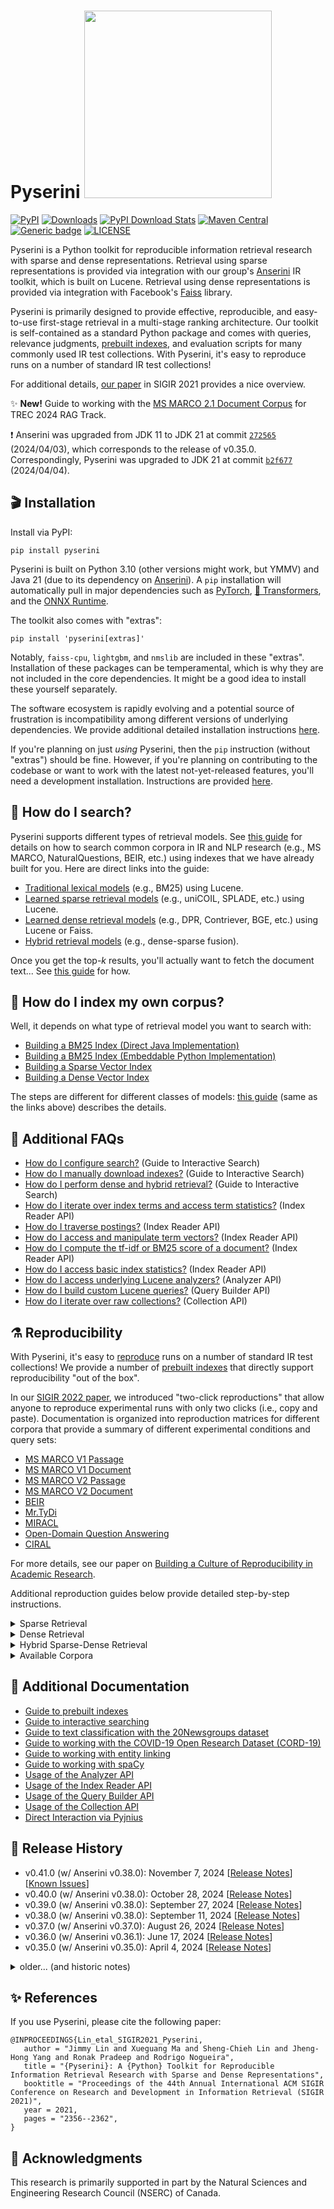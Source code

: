 # Pyserini <img src="docs/pyserini-logo.png" width="300" />

[![PyPI](https://img.shields.io/pypi/v/pyserini?color=brightgreen)](https://pypi.org/project/pyserini/)
[![Downloads](https://static.pepy.tech/personalized-badge/pyserini?period=total&units=international_system&left_color=grey&right_color=brightgreen&left_text=downloads)](https://pepy.tech/project/pyserini)
[![PyPI Download Stats](https://img.shields.io/pypi/dw/pyserini?color=brightgreen)](https://pypistats.org/packages/pyserini)
[![Maven Central](https://img.shields.io/maven-central/v/io.anserini/anserini?color=brightgreen)](https://search.maven.org/search?q=a:anserini)
[![Generic badge](https://img.shields.io/badge/Lucene-v9.9.1-brightgreen.svg)](https://archive.apache.org/dist/lucene/java/9.9.1/)
[![LICENSE](https://img.shields.io/badge/license-Apache-blue.svg?style=flat)](https://www.apache.org/licenses/LICENSE-2.0)

Pyserini is a Python toolkit for reproducible information retrieval research with sparse and dense representations.
Retrieval using sparse representations is provided via integration with our group's [Anserini](http://anserini.io/) IR toolkit, which is built on Lucene.
Retrieval using dense representations is provided via integration with Facebook's [Faiss](https://github.com/facebookresearch/faiss) library.

Pyserini is primarily designed to provide effective, reproducible, and easy-to-use first-stage retrieval in a multi-stage ranking architecture.
Our toolkit is self-contained as a standard Python package and comes with queries, relevance judgments, [prebuilt indexes](docs/prebuilt-indexes.md), and evaluation scripts for many commonly used IR test collections.
With Pyserini, it's easy to reproduce runs on a number of standard IR test collections!

For additional details, [our paper](https://dl.acm.org/doi/10.1145/3404835.3463238) in SIGIR 2021 provides a nice overview.

✨ **New!** Guide to working with the [MS MARCO 2.1 Document Corpus](docs/experiments-msmarco-v2.1.md) for TREC 2024 RAG Track.

❗ Anserini was upgraded from JDK 11 to JDK 21 at commit [`272565`](https://github.com/castorini/anserini/commit/39cecf6c257bae85f4e9f6ab02e0be101338c3cc) (2024/04/03), which corresponds to the release of v0.35.0.
Correspondingly, Pyserini was upgraded to JDK 21 at commit [`b2f677`](https://github.com/castorini/pyserini/commit/b2f677da46e1910c0fd95e5ff06070bc71075401) (2024/04/04).

## 🎬 Installation

Install via PyPI:

```
pip install pyserini
```

Pyserini is built on Python 3.10 (other versions might work, but YMMV) and Java 21 (due to its dependency on [Anserini](http://anserini.io/)).
A `pip` installation will automatically pull in major dependencies such as [PyTorch](https://pytorch.org/), [🤗 Transformers](https://github.com/huggingface/transformers), and the [ONNX Runtime](https://onnxruntime.ai/).

The toolkit also comes with "extras":

```
pip install 'pyserini[extras]'
```

Notably, `faiss-cpu`, `lightgbm`, and `nmslib` are included in these "extras".
Installation of these packages can be temperamental, which is why they are not included in the core dependencies.
It might be a good idea to install these yourself separately.

The software ecosystem is rapidly evolving and a potential source of frustration is incompatibility among different versions of underlying dependencies.
We provide additional detailed installation instructions [here](./docs/installation.md).

If you're planning on just _using_ Pyserini, then the `pip` instruction (without "extras") should be fine.
However, if you're planning on contributing to the codebase or want to work with the latest not-yet-released features, you'll need a development installation.
Instructions are provided [here](./docs/installation.md#development-installation).

## 🙋 How do I search?

Pyserini supports different types of retrieval models.
See [this guide](docs/usage-search.md) for details on how to search common corpora in IR and NLP research
(e.g., MS MARCO, NaturalQuestions, BEIR, etc.) using indexes that we have already built for you.
Here are direct links into the guide:

+ [Traditional lexical models](docs/usage-search.md#traditional-lexical-models) (e.g., BM25) using Lucene.
+ [Learned sparse retrieval models](docs/usage-search.md#learned-sparse-retrieval-models) (e.g., uniCOIL, SPLADE, etc.) using Lucene.
+ [Learned dense retrieval models](docs/usage-search.md#learned-dense-retrieval-models) (e.g., DPR, Contriever, BGE, etc.) using Lucene or Faiss.
+ [Hybrid retrieval models](docs/usage-search.md#hybrid-retrieval-models) (e.g., dense-sparse fusion).

Once you get the top-_k_ results, you'll actually want to fetch the document text...
See [this guide](docs/usage-fetch.md) for how.

## 🙋 How do I index my own corpus?

Well, it depends on what type of retrieval model you want to search with:

+ [Building a BM25 Index (Direct Java Implementation)](docs/usage-index.md#building-a-bm25-index-direct-java-implementation)
+ [Building a BM25 Index (Embeddable Python Implementation)](docs/usage-index.md#building-a-bm25-index-embeddable-python-implementation)
+ [Building a Sparse Vector Index](docs/usage-index.md#building-a-sparse-vector-index)
+ [Building a Dense Vector Index](docs/usage-index.md#building-a-dense-vector-index)

The steps are different for different classes of models:
[this guide](docs/usage-index.md) (same as the links above) describes the details.

## 🙋 Additional FAQs

+ [How do I configure search?](docs/usage-interactive-search.md#how-do-i-configure-search) (Guide to Interactive Search)
+ [How do I manually download indexes?](docs/usage-interactive-search.md#how-do-i-manually-download-indexes) (Guide to Interactive Search)
+ [How do I perform dense and hybrid retrieval?](docs/usage-interactive-search.md#how-do-i-perform-dense-and-hybrid-retrieval) (Guide to Interactive Search)
+ [How do I iterate over index terms and access term statistics?](docs/usage-indexreader.md#how-do-i-iterate-over-index-terms-and-access-term-statistics) (Index Reader API)
+ [How do I traverse postings?](docs/usage-indexreader.md#how-do-i-traverse-postings) (Index Reader API)
+ [How do I access and manipulate term vectors?](docs/usage-indexreader.md#how-do-i-access-and-manipulate-term-vectors) (Index Reader API)
+ [How do I compute the tf-idf or BM25 score of a document?](docs/usage-indexreader.md#how-do-i-compute-the-tf-idf-or-BM25-score-of-a-document) (Index Reader API)
+ [How do I access basic index statistics?](docs/usage-indexreader.md#how-do-i-access-basic-index-statistics) (Index Reader API)
+ [How do I access underlying Lucene analyzers?](docs/usage-analyzer.md) (Analyzer API)
+ [How do I build custom Lucene queries?](docs/usage-querybuilder.md) (Query Builder API)
+ [How do I iterate over raw collections?](docs/usage-collection.md) (Collection API)

## ⚗️ Reproducibility

With Pyserini, it's easy to [reproduce](docs/reproducibility.md) runs on a number of standard IR test collections!
We provide a number of [prebuilt indexes](docs/prebuilt-indexes.md) that directly support reproducibility "out of the box".

In our [SIGIR 2022 paper](https://dl.acm.org/doi/10.1145/3477495.3531749), we introduced "two-click reproductions" that allow anyone to reproduce experimental runs with only two clicks (i.e., copy and paste).
Documentation is organized into reproduction matrices for different corpora that provide a summary of different experimental conditions and query sets:

+ [MS MARCO V1 Passage](https://castorini.github.io/pyserini/2cr/msmarco-v1-passage.html)
+ [MS MARCO V1 Document](https://castorini.github.io/pyserini/2cr/msmarco-v1-doc.html)
+ [MS MARCO V2 Passage](https://castorini.github.io/pyserini/2cr/msmarco-v2-passage.html)
+ [MS MARCO V2 Document](https://castorini.github.io/pyserini/2cr/msmarco-v2-doc.html)
+ [BEIR](https://castorini.github.io/pyserini/2cr/beir.html)
+ [Mr.TyDi](https://castorini.github.io/pyserini/2cr/mrtydi.html)
+ [MIRACL](https://castorini.github.io/pyserini/2cr/miracl.html)
+ [Open-Domain Question Answering](https://castorini.github.io/pyserini/2cr/odqa.html)
+ [CIRAL](https://castorini.github.io/pyserini/2cr/ciral.html)

For more details, see our paper on [Building a Culture of Reproducibility in Academic Research](https://arxiv.org/abs/2212.13534).

Additional reproduction guides below provide detailed step-by-step instructions.

<details>
<summary>Sparse Retrieval</summary>

### Sparse Retrieval

+ Reproducing [Robust04 baselines for ad hoc retrieval](docs/experiments-robust04.md)
+ Reproducing the [BM25 baseline for MS MARCO V1 Passage Ranking](docs/experiments-msmarco-passage.md)
+ Reproducing the [BM25 baseline for MS MARCO V1 Document Ranking](docs/experiments-msmarco-doc.md)
+ Reproducing the [multi-field BM25 baseline for MS MARCO V1 Document Ranking from Elasticsearch](docs/experiments-elastic.md)
+ Reproducing [BM25 baselines on the MS MARCO V2 Collections](docs/experiments-msmarco-v2.md)
+ Reproducing LTR filtering experiments: [MS MARCO V1 Passage](docs/experiments-ltr-msmarco-passage-reranking.md), [MS MARCO V1 Document](docs/experiments-ltr-msmarco-document-reranking.md)
+ Reproducing IRST experiments on the [MS MARCO V1 Collections](docs/experiments-msmarco-irst.md)
+ Reproducing DeepImpact: [MS MARCO V1 Passage](docs/experiments-deepimpact.md)
+ Reproducing uniCOIL with doc2query-T5: [MS MARCO V1](docs/experiments-unicoil.md), [MS MARCO V2](docs/experiments-msmarco-v2-unicoil.md)
+ Reproducing uniCOIL with TILDE: [MS MARCO V1 Passage](docs/experiments-unicoil-tilde-expansion.md), [MS MARCO V2 Passage](docs/experiments-msmarco-v2-unicoil-tilde-expansion.md)
+ Reproducing SPLADEv2: [MS MARCO V1 Passage](docs/experiments-spladev2.md)
+ Reproducing [Mr. TyDi experiments](https://github.com/castorini/mr.tydi/blob/main/README.md#1-bm25)
+ Reproducing [BM25 baselines for HC4](docs/experiments-hc4-v1.0.md)
+ Reproducing [BM25 baselines for HC4 on NeuCLIR22](docs/experiments-hc4-neuclir22.md)
+ Reproducing [SLIM experiments](docs/experiments-slim.md)
+ [Baselines](docs/experiments-kilt.md) for [KILT](https://github.com/facebookresearch/KILT): a benchmark for Knowledge Intensive Language Tasks
+ [Baselines](docs/experiments-tripclick-doc.md) for [TripClick](https://tripdatabase.github.io/tripclick/): a large-scale dataset of click logs in the health domain
+ [Baselines](https://github.com/castorini/anserini/blob/master/docs/experiments-fever.md) (in Anserini) for the [FEVER (Fact Extraction and VERification)](https://fever.ai/) dataset

</details>
<details>
<summary>Dense Retrieval</summary>

### Dense Retrieval

+ Reproducing TCT-ColBERTv1 experiments: [MS MARCO V1](docs/experiments-tct_colbert.md)
+ Reproducing TCT-ColBERTv2 experiments: [MS MARCO V1](docs/experiments-tct_colbert-v2.md), [MS MARCO V2](docs/experiments-msmarco-v2-tct_colbert-v2.md)
+ Reproducing [DPR experiments](docs/experiments-dpr.md)
+ Reproducing [BPR experiments](docs/experiments-bpr.md)
+ Reproducing [ANCE experiments](docs/experiments-ance.md)
+ Reproducing [DistilBERT KD experiments](docs/experiments-distilbert_kd.md)
+ Reproducing [DistilBERT Balanced Topic Aware Sampling experiments](docs/experiments-distilbert_tasb.md)
+ Reproducing [SBERT dense retrieval experiments](docs/experiments-sbert.md)
+ Reproducing [ADORE dense retrieval experiments](docs/experiments-adore.md)
+ Reproducing [Vector PRF experiments](docs/experiments-vector-prf.md)
+ Reproducing [ANCE-PRF experiments](docs/experiments-ance-prf.md)
+ Reproducing [Mr. TyDi experiments](https://github.com/castorini/mr.tydi/blob/main/README.md#2-mdpr)
+ Reproducing [DKRR experiments](docs/experiments-dkrr.md)

</details>
<details>
<summary>Hybrid Sparse-Dense Retrieval</summary>

### Hybrid Sparse-Dense Retrieval

+ Reproducing [uniCOIL + TCT-ColBERTv2 experiments on the MS MARCO V2 Collections](docs/experiments-msmarco-v2-hybrid.md)

</details>
<details>
<summary>Available Corpora</summary>

### Available Corpora

| Corpora                                                                                                                                   |   Size | Checksum                           |
|:------------------------------------------------------------------------------------------------------------------------------------------|-------:|:-----------------------------------|
| [MS MARCO V1 passage: uniCOIL (noexp)](https://rgw.cs.uwaterloo.ca/JIMMYLIN-bucket0/data/msmarco-passage-unicoil-noexp.tar)               | 2.7 GB | `f17ddd8c7c00ff121c3c3b147d2e17d8` |
| [MS MARCO V1 passage: uniCOIL (d2q-T5)](https://rgw.cs.uwaterloo.ca/JIMMYLIN-bucket0/data/msmarco-passage-unicoil.tar)                    | 3.4 GB | `78eef752c78c8691f7d61600ceed306f` |
| [MS MARCO V1 doc: uniCOIL (noexp)](https://rgw.cs.uwaterloo.ca/JIMMYLIN-bucket0/data/msmarco-doc-segmented-unicoil-noexp.tar)             |  11 GB | `11b226e1cacd9c8ae0a660fd14cdd710` |
| [MS MARCO V1 doc: uniCOIL (d2q-T5)](https://rgw.cs.uwaterloo.ca/JIMMYLIN-bucket0/data/msmarco-doc-segmented-unicoil.tar)                  |  19 GB | `6a00e2c0c375cb1e52c83ae5ac377ebb` |
| [MS MARCO V2 passage: uniCOIL (noexp)](https://rgw.cs.uwaterloo.ca/JIMMYLIN-bucket0/data/msmarco_v2_passage_unicoil_noexp_0shot.tar)      |  24 GB | `d9cc1ed3049746e68a2c91bf90e5212d` |
| [MS MARCO V2 passage: uniCOIL (d2q-T5)](https://rgw.cs.uwaterloo.ca/JIMMYLIN-bucket0/data/msmarco_v2_passage_unicoil_0shot.tar)           |  41 GB | `1949a00bfd5e1f1a230a04bbc1f01539` |
| [MS MARCO V2 doc: uniCOIL (noexp)](https://rgw.cs.uwaterloo.ca/JIMMYLIN-bucket0/data/msmarco_v2_doc_segmented_unicoil_noexp_0shot_v2.tar) |  55 GB | `97ba262c497164de1054f357caea0c63` |
| [MS MARCO V2 doc: uniCOIL (d2q-T5)](https://rgw.cs.uwaterloo.ca/JIMMYLIN-bucket0/data/msmarco_v2_doc_segmented_unicoil_0shot_v2.tar)      |  72 GB | `c5639748c2cbad0152e10b0ebde3b804` |
</details>

## 📃 Additional Documentation

+ [Guide to prebuilt indexes](docs/prebuilt-indexes.md)
+ [Guide to interactive searching](docs/usage-interactive-search.md)
+ [Guide to text classification with the 20Newsgroups dataset](docs/experiments-20newgroups.md)
+ [Guide to working with the COVID-19 Open Research Dataset (CORD-19)](docs/working-with-cord19.md)
+ [Guide to working with entity linking](https://github.com/castorini/pyserini/blob/master/docs/working-with-entity-linking.md)
+ [Guide to working with spaCy](https://github.com/castorini/pyserini/blob/master/docs/working-with-spacy.md)
+ [Usage of the Analyzer API](docs/usage-analyzer.md)
+ [Usage of the Index Reader API](docs/usage-indexreader.md)
+ [Usage of the Query Builder API](docs/usage-querybuilder.md)
+ [Usage of the Collection API](docs/usage-collection.md)
+ [Direct Interaction via Pyjnius](docs/usage-pyjnius.md)

## 📜️ Release History

+ v0.41.0 (w/ Anserini v0.38.0): November 7, 2024 [[Release Notes](docs/release-notes/release-notes-v0.41.0.md)] [[Known Issues](docs/release-notes/known-issues-v0.41.0.md)]
+ v0.40.0 (w/ Anserini v0.38.0): October 28, 2024 [[Release Notes](docs/release-notes/release-notes-v0.40.0.md)]
+ v0.39.0 (w/ Anserini v0.38.0): September 27, 2024 [[Release Notes](docs/release-notes/release-notes-v0.39.0.md)]
+ v0.38.0 (w/ Anserini v0.38.0): September 11, 2024 [[Release Notes](docs/release-notes/release-notes-v0.38.0.md)]
+ v0.37.0 (w/ Anserini v0.37.0): August 26, 2024 [[Release Notes](docs/release-notes/release-notes-v0.37.0.md)]
+ v0.36.0 (w/ Anserini v0.36.1): June 17, 2024 [[Release Notes](docs/release-notes/release-notes-v0.36.0.md)]
+ v0.35.0 (w/ Anserini v0.35.0): April 4, 2024 [[Release Notes](docs/release-notes/release-notes-v0.35.0.md)]

<details>
<summary>older... (and historic notes)</summary>

+ v0.25.0 (w/ Anserini v0.25.0): March 31, 2024 [[Release Notes](docs/release-notes/release-notes-v0.25.0.md)]
+ v0.24.0 (w/ Anserini v0.24.0): December 28, 2023 [[Release Notes](docs/release-notes/release-notes-v0.24.0.md)]
+ v0.23.0 (w/ Anserini v0.23.0): November 17, 2023 [[Release Notes](docs/release-notes/release-notes-v0.23.0.md)]
+ v0.22.1 (w/ Anserini v0.22.1): October 19, 2023 [[Release Notes](docs/release-notes/release-notes-v0.22.1.md)]
+ v0.22.0 (w/ Anserini v0.22.0): August 31, 2023 [[Release Notes](docs/release-notes/release-notes-v0.22.0.md)]
+ v0.21.0 (w/ Anserini v0.21.0): April 6, 2023 [[Release Notes](docs/release-notes/release-notes-v0.21.0.md)]
+ v0.20.0 (w/ Anserini v0.20.0): February 1, 2023 [[Release Notes](docs/release-notes/release-notes-v0.20.0.md)]
+ v0.19.2 (w/ Anserini v0.16.2): December 16, 2022 [[Release Notes](docs/release-notes/release-notes-v0.19.2.md)]
+ v0.19.1 (w/ Anserini v0.16.1): November 12, 2022 [[Release Notes](docs/release-notes/release-notes-v0.19.1.md)]
+ v0.19.0 (w/ Anserini v0.16.1): November 2, 2022 [[Release Notes](docs/release-notes/release-notes-v0.19.0.md)] [[Known Issues](docs/release-notes/known-issues-v0.19.0.md)]
+ v0.18.0 (w/ Anserini v0.15.0): September 26, 2022 [[Release Notes](docs/release-notes/release-notes-v0.18.0.md)] (First release based on Lucene 9)
+ v0.17.1 (w/ Anserini v0.14.4): August 13, 2022 [[Release Notes](docs/release-notes/release-notes-v0.17.1.md)] (Final release based on Lucene 8)
+ v0.17.0 (w/ Anserini v0.14.3): May 28, 2022 [[Release Notes](docs/release-notes/release-notes-v0.17.0.md)]
+ v0.16.1 (w/ Anserini v0.14.3): May 12, 2022 [[Release Notes](docs/release-notes/release-notes-v0.16.1.md)]
+ v0.16.0 (w/ Anserini v0.14.1): March 1, 2022 [[Release Notes](docs/release-notes/release-notes-v0.16.0.md)]
+ v0.15.0 (w/ Anserini v0.14.0): January 21, 2022 [[Release Notes](docs/release-notes/release-notes-v0.15.0.md)]
+ v0.14.0 (w/ Anserini v0.13.5): November 8, 2021 [[Release Notes](docs/release-notes/release-notes-v0.14.0.md)]
+ v0.13.0 (w/ Anserini v0.13.1): July 3, 2021 [[Release Notes](docs/release-notes/release-notes-v0.13.0.md)]
+ v0.12.0 (w/ Anserini v0.12.0): May 5, 2021 [[Release Notes](docs/release-notes/release-notes-v0.12.0.md)]
+ v0.11.0.0: February 18, 2021 [[Release Notes](docs/release-notes/release-notes-v0.11.0.0.md)]
+ v0.10.1.0: January 8, 2021 [[Release Notes](docs/release-notes/release-notes-v0.10.1.0.md)]
+ v0.10.0.1: December 2, 2020 [[Release Notes](docs/release-notes/release-notes-v0.10.0.1.md)]
+ v0.10.0.0: November 26, 2020 [[Release Notes](docs/release-notes/release-notes-v0.10.0.0.md)]
+ v0.9.4.0: June 26, 2020 [[Release Notes](docs/release-notes/release-notes-v0.9.4.0.md)]
+ v0.9.3.1: June 11, 2020 [[Release Notes](docs/release-notes/release-notes-v0.9.3.1.md)]
+ v0.9.3.0: May 27, 2020 [[Release Notes](docs/release-notes/release-notes-v0.9.3.0.md)]
+ v0.9.2.0: May 15, 2020 [[Release Notes](docs/release-notes/release-notes-v0.9.2.0.md)]
+ v0.9.1.0: May 6, 2020 [[Release Notes](docs/release-notes/release-notes-v0.9.1.0.md)]
+ v0.9.0.0: April 18, 2020 [[Release Notes](docs/release-notes/release-notes-v0.9.0.0.md)]
+ v0.8.1.0: March 22, 2020 [[Release Notes](docs/release-notes/release-notes-v0.8.1.0.md)]
+ v0.8.0.0: March 12, 2020 [[Release Notes](docs/release-notes/release-notes-v0.8.0.0.md)]
+ v0.7.2.0: January 25, 2020 [[Release Notes](docs/release-notes/release-notes-v0.7.2.0.md)]
+ v0.7.1.0: January 9, 2020 [[Release Notes](docs/release-notes/release-notes-v0.7.1.0.md)]
+ v0.7.0.0: December 13, 2019 [[Release Notes](docs/release-notes/release-notes-v0.7.0.0.md)]
+ v0.6.0.0: November 2, 2019

## 📜️ Historical Notes

⁉️ **Lucene 8 to Lucene 9 Transition.**
In 2022, Pyserini underwent a transition from Lucene 8 to Lucene 9.
Most of the prebuilt indexes have been rebuilt using Lucene 9, but there are a few still based on Lucene 8.

More details:

+ [PyPI v0.17.1](https://pypi.org/project/pyserini/0.17.1/) (commit [`33c87c`](https://github.com/castorini/pyserini/commit/33c87c982d543d65e0ba1b4c94ee865fd9a6040e), released 2022/08/13) is the last Pyserini release built on Lucene 8, based on [Anserini v0.14.4](https://github.com/castorini/anserini/releases/tag/anserini-0.14.4).
Thereafter, Anserini trunk was upgraded to Lucene 9.
+ [PyPI v0.18.0](https://pypi.org/project/pyserini/0.18.0/) (commit [`5fab14`](https://github.com/castorini/pyserini/commit/5fab143f64ed067ecf619c7d83ecd846aa494fbe), released 2022/09/26) is built on [Anserini v0.15.0](https://github.com/castorini/anserini/releases/tag/anserini-0.15.0), using Lucene 9.
Thereafter, Pyserini trunk advanced to Lucene 9.

Explanations:

+ **What's the impact?**
Indexes built with Lucene 8 are not fully compatible with Lucene 9 code (see [Anserini #1952](https://github.com/castorini/anserini/issues/1952)).
The workaround is to disable consistent tie-breaking, which happens automatically if a Lucene 8 index is detected by Pyserini.
However, Lucene 9 code running on Lucene 8 indexes will give slightly different results than Lucene 8 code running on Lucene 8 indexes.
Note that Lucene 8 code is _not_ able to read indexes built with Lucene 9.

+ **Why is this necessary?**
Although disruptive, an upgrade to Lucene 9 is necessary to take advantage of Lucene's HNSW indexes, which will increase the capabilities of Pyserini and open up the design space of dense/sparse hybrids.

With v0.11.0.0 and before, Pyserini versions adopted the convention of _X.Y.Z.W_, where _X.Y.Z_ tracks the version of Anserini, and _W_ is used to distinguish different releases on the Python end.
Starting with Anserini v0.12.0, Anserini and Pyserini versions have become decoupled.

Anserini is designed to work with JDK 11.
There was a JRE path change above JDK 9 that breaks pyjnius 1.2.0, as documented in [this issue](https://github.com/kivy/pyjnius/issues/304), also reported in Anserini [here](https://github.com/castorini/anserini/issues/832) and [here](https://github.com/castorini/anserini/issues/805).
This issue was fixed with pyjnius 1.2.1 (released December 2019).
The previous error was documented in [this notebook](https://github.com/castorini/anserini-notebooks/blob/master/pyjnius_demo.ipynb) and [this notebook](https://github.com/castorini/anserini-notebooks/blob/master/pyjnius_demo_jvm_issue_fix.ipynb) documents the fix.

</details>

## ✨ References

If you use Pyserini, please cite the following paper:

```
@INPROCEEDINGS{Lin_etal_SIGIR2021_Pyserini,
   author = "Jimmy Lin and Xueguang Ma and Sheng-Chieh Lin and Jheng-Hong Yang and Ronak Pradeep and Rodrigo Nogueira",
   title = "{Pyserini}: A {Python} Toolkit for Reproducible Information Retrieval Research with Sparse and Dense Representations",
   booktitle = "Proceedings of the 44th Annual International ACM SIGIR Conference on Research and Development in Information Retrieval (SIGIR 2021)",
   year = 2021,
   pages = "2356--2362",
}
```

## 🙏 Acknowledgments

This research is primarily supported in part by the Natural Sciences and Engineering Research Council (NSERC) of Canada.

